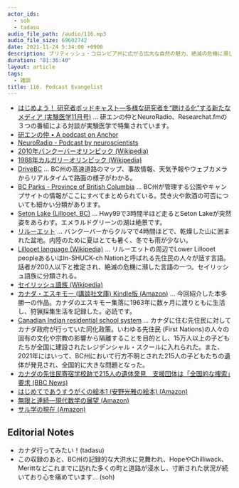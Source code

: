 ```yaml
---
actor_ids:
  - soh
  - tadasu
audio_file_path: /audio/116.mp3
audio_file_size: 69602742
date: 2021-11-24 5:34:00 +0900
description: ブリティッシュ・コロンビア州に広がる広大な自然の魅力、絶滅の危機に瀕した言語、イヌイットの人々の暮らし、数の概念について話しました。
duration: "01:36:40"
layout: article
tags:
  - 雑談
title: 116. Podcast Evangelist
---
```


- [はじめよう！ 研究者ポッドキャスト―多様な研究者を“聴ける化”する新たなメディア (実験医学11月号)](https://www.yodosha.co.jp/jikkenigaku/book/9784758125499/index.html) ... 研エンの仲とNeuroRadio、Researchat.fmの３つの番組による対談が実験医学で特集されています。
- [研エンの仲 • A podcast on Anchor](https://anchor.fm/ken-en-no-naka)
- [NeuroRadio - Podcast by neuroscientists](https://neuroradio.tokyo/)
- [2010年バンクーバーオリンピック (Wikipedia)](https://ja.wikipedia.org/wiki/2010%E5%B9%B4%E3%83%90%E3%83%B3%E3%82%AF%E3%83%BC%E3%83%90%E3%83%BC%E3%82%AA%E3%83%AA%E3%83%B3%E3%83%94%E3%83%83%E3%82%AF)
- [1988年カルガリーオリンピック (Wikipedia)](https://ja.wikipedia.org/wiki/1988%E5%B9%B4%E3%82%AB%E3%83%AB%E3%82%AC%E3%83%AA%E3%83%BC%E3%82%AA%E3%83%AA%E3%83%B3%E3%83%94%E3%83%83%E3%82%AF)
- [DriveBC](https://www.drivebc.ca/) ... BC州の高速道路のマップ、事故情報、天気予報やウェブカメラからリアルタイムで路面の様子がわかる。
- [BC Parks - Province of British Columbia](https://bcparks.ca/) ... BC州が管理する公園やキャンプサイトの情報がここにすべてまとめられている。焚き火や飲酒の可否についても細かい分類があります。
- [Seton Lake (Lillooet, BC)](https://www.tripadvisor.ca/Attraction_Review-g635945-d8637788-Reviews-Seton_Lake-Lillooet_British_Columbia.html) ... Hwy99で3時間半ほど走るとSeton Lakeが突然姿をあらわす。エメラルドグリーンの湖は絶景です。
- [リルーエット](https://visitlillooet.ca/) ... バンクーバーからクルマで4時間ほどで、乾燥した山に囲まれた盆地。内陸のために夏はとても暑く、冬でも雨が少ない。
- [Lillooet language (Wikipedia)](https://en.wikipedia.org/wiki/Lillooet_language) ... リルーエットの周辺でLower Lillooet peopleあるいはIn-SHUCK-ch Nationと呼ばれる先住民の人々が話す言語。話者が200人以下と推定され、絶滅の危機に瀕した言語の一つ。セイリッシュ語族に分類される。
- [セイリッシュ語族 (Wikipedia)](https://ja.wikipedia.org/wiki/%E3%82%BB%E3%82%A4%E3%83%AA%E3%83%83%E3%82%B7%E3%83%A5%E8%AA%9E%E6%97%8F)
- [カナダ・エスキモー (講談社文庫) Kindle版 (Amazon)](https://www.amazon.co.jp/dp/B07L2VVCNL/ref=cm_sw_r_tw_dp_SGZP7RNPQN4AT997X3NB/?tag=researchatf04-22) ... 今回紹介した本多勝一の作品。カナダのエスキモー集落に1963年に数ヶ月に渡りともに生活し、狩猟採集生活を記録した。必読です。
- [Canadian Indian residential school system](https://en.wikipedia.org/wiki/Canadian_Indian_residential_school_system) ... カナダに住む先住民に対してカナダ政府が行っていた同化政策。いわゆる先住民 (First Nations)の人々の固有の文化や宗教の影響から隔離することを目的とし、15万人以上の子どもたちが全国に建設されたレジデンシャル・スクールに入れられた。また、2021年にはいって、BC州において行方不明とされた215人の子どもたちの遺体が発見され、全国的に大きな問題となった。
- [カナダの先住民寄宿学校跡で215人の遺体発見　支援団体は「全国的な捜索」要求 (BBC News)](https://www.bbc.com/japanese/57312454)
- [はじめてであうすうがくの絵本1 (安野光雅の絵本) (Amazon)](https://www.amazon.co.jp/%E3%81%AF%E3%81%98%E3%82%81%E3%81%A6%E3%81%A7%E3%81%82%E3%81%86%E3%81%99%E3%81%86%E3%81%8C%E3%81%8F%E3%81%AE%E7%B5%B5%E6%9C%AC1-%E5%AE%89%E9%87%8E%E5%85%89%E9%9B%85%E3%81%AE%E7%B5%B5%E6%9C%AC-%E5%AE%89%E9%87%8E-%E5%85%89%E9%9B%85/dp/4834009084/?tag=researchatf04-22)
- [無限と連続―現代数学の展望 (Amazon)](https://www.amazon.co.jp/%E7%84%A1%E9%99%90%E3%81%A8%E9%80%A3%E7%B6%9A%E2%80%95%E7%8F%BE%E4%BB%A3%E6%95%B0%E5%AD%A6%E3%81%AE%E5%B1%95%E6%9C%9B-%E5%B2%A9%E6%B3%A2%E6%96%B0%E6%9B%B8-%E9%9D%92%E7%89%88-96-%E9%81%A0%E5%B1%B1/dp/4004160030/?tag=researchatf04-22)
- [サル学の現在 (Amazon)](https://www.amazon.co.jp/%E3%82%B5%E3%83%AB%E5%AD%A6%E3%81%AE%E7%8F%BE%E5%9C%A8-%E7%AB%8B%E8%8A%B1-%E9%9A%86/dp/4582527124/?tag=researchatf04-22)

## Editorial Notes
- カナダ行ってみたい！(tadasu)
- この収録のあと、BC州の記録的な大洪水に見舞われ、HopeやChilliwack、Merittなどこれまでに訪れた多くの町と道路が浸水し、寸断された状況が続いており心を痛めています... (soh)
